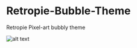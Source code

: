 # Retropie-Bubble-Theme
Retropie Pixel-art bubbly theme

![alt text](https://github.com/Taialt97/Retropie-Bubble-Theme/blob/main/all_cards_updates/all_cards_png.png)
